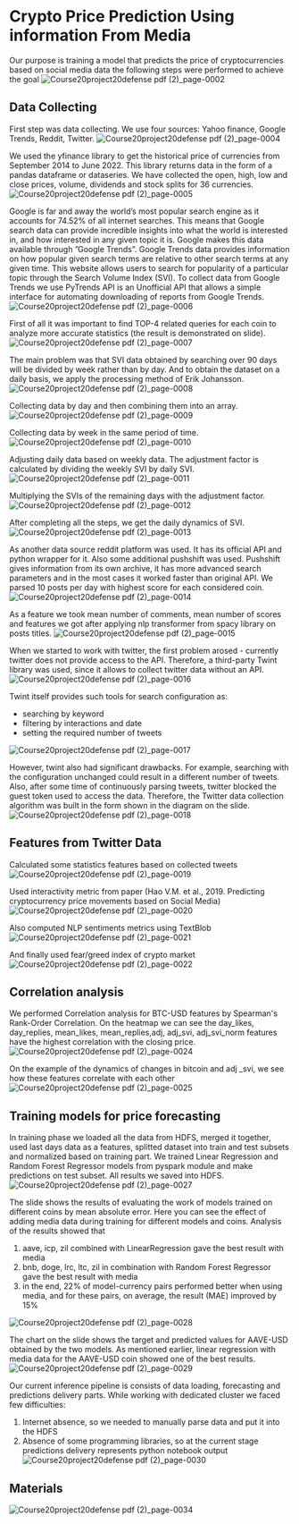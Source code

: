 # Crypto Price Prediction Using information From Media

Our purpose is training a model that predicts the price of cryptocurrencies based on social media data the following steps were performed to achieve the goal
![Course20project20defense pdf (2)_page-0002](https://github.com/ShumwayGordon/Crypto_Price_Prediction_Using_Media/assets/33491221/b500be11-8cc5-4d0c-894e-fd54d41238b4)

## Data Collecting

First step was data collecting. We use four sources: Yahoo finance, Google Trends, Reddit, Twitter.
![Course20project20defense pdf (2)_page-0004](https://github.com/ShumwayGordon/Crypto_Price_Prediction_Using_Media/assets/33491221/43831093-a474-49dd-9a64-5b4552fec428)

We used the yfinance library to get the historical price of currencies from September 2014 to June 2022. This library returns data in the form of a pandas dataframe or dataseries. We have collected the open, high, low and close prices, volume, dividends and stock splits for 36 currencies.
![Course20project20defense pdf (2)_page-0005](https://github.com/ShumwayGordon/Crypto_Price_Prediction_Using_Media/assets/33491221/6b2de197-fd1b-4d97-9730-ee4c6bc7a855)

Google is far and away the world’s most popular search engine as it accounts for 74.52% of all internet searches. This means that Google search data can provide incredible insights into what the world is interested in, and how interested in any given topic it is. Google makes this data available through ”Google Trends”. Google Trends data provides information on how popular given search terms are relative to other search terms at any given time. This website allows users to search for popularity of a particular topic through the Search Volume Index (SVI). To collect data from Google Trends we use PyTrends API is an Unofficial API that allows a simple interface for automating downloading of reports from Google Trends. 
![Course20project20defense pdf (2)_page-0006](https://github.com/ShumwayGordon/Crypto_Price_Prediction_Using_Media/assets/33491221/5e525ed1-80e3-4f1f-ade1-36fb7082d4c4)

First of all it was important to find TOP-4 related queries for each coin to analyze more accurate statistics (the result is demonstrated on slide).
![Course20project20defense pdf (2)_page-0007](https://github.com/ShumwayGordon/Crypto_Price_Prediction_Using_Media/assets/33491221/88061771-8147-4a09-8cc5-8a78e74f64dc)

The main problem was that SVI data obtained by searching over 90 days will be divided by week rather than by day. And to obtain the dataset on a daily basis, we apply the processing method of Erik Johansson.
![Course20project20defense pdf (2)_page-0008](https://github.com/ShumwayGordon/Crypto_Price_Prediction_Using_Media/assets/33491221/95b1ab43-546e-4eb3-8999-ef8ae6e6dcfe)

Collecting data by day and then combining them into an array.
![Course20project20defense pdf (2)_page-0009](https://github.com/ShumwayGordon/Crypto_Price_Prediction_Using_Media/assets/33491221/8d6df0c8-d3a6-4152-a4ae-70378d85eea3)

Collecting data by week in the same period of time.
![Course20project20defense pdf (2)_page-0010](https://github.com/ShumwayGordon/Crypto_Price_Prediction_Using_Media/assets/33491221/15cdd437-2c0a-4e58-a9ea-0bed23d670b3)

Adjusting daily data based on weekly data. The adjustment factor is calculated by dividing the weekly SVI by daily SVI. 
![Course20project20defense pdf (2)_page-0011](https://github.com/ShumwayGordon/Crypto_Price_Prediction_Using_Media/assets/33491221/0a0bbce7-dff2-4899-a6f4-c095b0cefdb6)

Multiplying the SVIs of the remaining days with the adjustment factor. 
![Course20project20defense pdf (2)_page-0012](https://github.com/ShumwayGordon/Crypto_Price_Prediction_Using_Media/assets/33491221/be14a5da-8df4-4200-b549-1b2af2019000)

After completing all the steps, we get the daily dynamics of SVI.
![Course20project20defense pdf (2)_page-0013](https://github.com/ShumwayGordon/Crypto_Price_Prediction_Using_Media/assets/33491221/2dc942b2-482c-4f41-994a-08e4dc78b1da)

As another data source reddit platform was used. It has its official API and python wrapper for it. Also some additional pushshift was used. Pushshift gives information from its own archive, it has more advanced search parameters and in the most cases it worked faster than original API. We parsed 10 posts per day with highest score for each considered coin. 
![Course20project20defense pdf (2)_page-0014](https://github.com/ShumwayGordon/Crypto_Price_Prediction_Using_Media/assets/33491221/b5cdc6be-5637-4c4d-8b76-3b2cdcf751be)

As a feature we took mean number of comments, mean number of scores and features we got after applying nlp transformer from spacy library on posts titles. 
![Course20project20defense pdf (2)_page-0015](https://github.com/ShumwayGordon/Crypto_Price_Prediction_Using_Media/assets/33491221/19bfb89b-ce0b-405a-bf51-75e5c1fa5649)

When we started to work with twitter, the first problem arosed - currently twitter does not provide access to the API. Therefore, a third-party Twint library was used, since it allows to collect twitter data without an API.
![Course20project20defense pdf (2)_page-0016](https://github.com/ShumwayGordon/Crypto_Price_Prediction_Using_Media/assets/33491221/a2f8ed49-1128-4db3-9802-481365f01712)

Twint itself provides such tools for search configuration as: 
- searching by keyword 
- filtering by interactions and date 
- setting the required number of tweets 

![Course20project20defense pdf (2)_page-0017](https://github.com/ShumwayGordon/Crypto_Price_Prediction_Using_Media/assets/33491221/ae988a86-6c41-4aa2-8844-7374b07228aa)

However, twint also had significant drawbacks. For example, searching with the configuration unchanged could result in a different number of tweets. Also, after some time of continuously parsing tweets, twitter blocked the guest token used to access the data. Therefore, the Twitter data collection algorithm was built in the form shown in the diagram on the slide. 
![Course20project20defense pdf (2)_page-0018](https://github.com/ShumwayGordon/Crypto_Price_Prediction_Using_Media/assets/33491221/1eec61bb-dfd9-4b99-ae8a-d4d7661e1801)

## Features from Twitter Data

Calculated some statistics features based on collected tweets
![Course20project20defense pdf (2)_page-0019](https://github.com/ShumwayGordon/Crypto_Price_Prediction_Using_Media/assets/33491221/8ed42a1a-5a0e-4913-93a7-c7ea6c8cb089)

Used interactivity metric from paper (Hao V.M. et al., 2019. Predicting cryptocurrency price movements based on Social Media)
![Course20project20defense pdf (2)_page-0020](https://github.com/ShumwayGordon/Crypto_Price_Prediction_Using_Media/assets/33491221/6dac2fd6-4ecd-4612-8a3f-63dca1d23dfb)

Also computed NLP sentiments metrics using TextBlob 
![Course20project20defense pdf (2)_page-0021](https://github.com/ShumwayGordon/Crypto_Price_Prediction_Using_Media/assets/33491221/8026bacb-d5b7-4b9a-b823-eb5de82492c3)

And finally used fear/greed index of crypto market
![Course20project20defense pdf (2)_page-0022](https://github.com/ShumwayGordon/Crypto_Price_Prediction_Using_Media/assets/33491221/db841d1d-64f0-4680-a8fa-b9caa09a4841)


## Correlation analysis

We performed Сorrelation analysis for BTC-USD features by Spearman's Rank-Order Correlation. On the heatmap we can see the day_likes, day_replies, mean_likes, mean_replies,adj, adj_svi, adj_svi_norm features have the highest correlation with the closing price. 
![Course20project20defense pdf (2)_page-0024](https://github.com/ShumwayGordon/Crypto_Price_Prediction_Using_Media/assets/33491221/ff97657a-6a28-41b3-aeee-7e452eb98500)

On the example of the dynamics of changes in bitcoin and adj _svi, we see how these features correlate with each other
![Course20project20defense pdf (2)_page-0025](https://github.com/ShumwayGordon/Crypto_Price_Prediction_Using_Media/assets/33491221/7554062a-e44d-4a09-8416-a5de13f08f1c)


## Training models for price forecasting

In training phase we loaded all the data from HDFS, merged it together, used last days data as a features, splitted dataset into train and test subsets and normalized based on training part. We trained Linear Regression and Random Forest Regressor models from pyspark module and make predictions on test subset. All results we saved into HDFS. 
![Course20project20defense pdf (2)_page-0027](https://github.com/ShumwayGordon/Crypto_Price_Prediction_Using_Media/assets/33491221/0a4d7b05-c581-4bdf-b78e-be7c796fdb72)

The slide shows the results of evaluating the work of models trained on different coins by mean absolute error. Here you can see the effect of adding media data during training for different models and coins. 
Analysis of the results showed that 
1) aave, icp, zil combined with LinearRegression gave the best result with media 
2) bnb, doge, lrc, ltc, zil in combination with Random Forest Regressor gave the best result with media 
3) in the end, 22% of model-currency pairs performed better when using media, and for these pairs, on average, the result (MAE) improved by 15% 

![Course20project20defense pdf (2)_page-0028](https://github.com/ShumwayGordon/Crypto_Price_Prediction_Using_Media/assets/33491221/c275652a-5480-4a4c-ae93-c2b17752393c)

The chart on the slide shows the target and predicted values for AAVE-USD obtained by the two models. As mentioned earlier, linear regression with media data for the AAVE-USD coin showed one of the best results.
![Course20project20defense pdf (2)_page-0029](https://github.com/ShumwayGordon/Crypto_Price_Prediction_Using_Media/assets/33491221/1965a03a-af53-4b98-b644-476ac58069ca)

Our current inference pipeline is consists of data loading, forecasting and predictions delivery parts. While working with dedicated cluster we faced few difficulties: 
1) Internet absence, so we needed to manually parse data and put it into the HDFS 
2) Absence of some programming libraries, so at the current stage predictions delivery represents python notebook output
![Course20project20defense pdf (2)_page-0030](https://github.com/ShumwayGordon/Crypto_Price_Prediction_Using_Media/assets/33491221/1b7e6573-64bc-4a59-b769-10038ee47769)

## Materials
![Course20project20defense pdf (2)_page-0034](https://github.com/ShumwayGordon/Crypto_Price_Prediction_Using_Media/assets/33491221/53099b1c-d3f4-4bb6-8c61-b490a99d3a3a)

